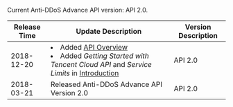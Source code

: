 

Current Anti-DDoS Advance API version: API 2.0.

| Release Time | Update Description | Version Description |
| ---------- | ------------------------------------------------------------ | -------- |
| 2018-12-20 |<li> Added [API Overview](https://cloud.tencent.com/document/product/1014/31130)</li><li>Added *Getting Started with Tencent Cloud API* and *Service Limits* in [Introduction](https://cloud.tencent.com/document/product/1014/31129) </li> | API 2.0  |
| 2018-03-21 | Released Anti-DDoS Advance API Version 2.0 | API 2.0  |


